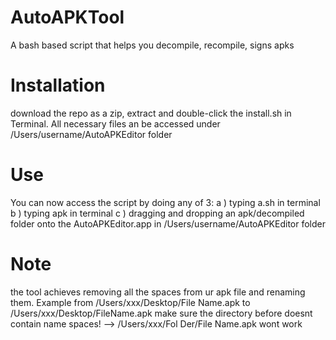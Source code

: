 # AutoAPKTool
A bash based script that helps you decompile, recompile, signs apks

# Installation 
download the repo as a zip, extract and double-click the install.sh in Terminal. 
All necessary files an be accessed under /Users/username/AutoAPKEditor folder

# Use 
You can now access the script by doing any of 3:
a ) typing a.sh in terminal
b ) typing apk in terminal
c ) dragging and dropping an apk/decompiled folder onto the AutoAPKEditor.app in /Users/username/AutoAPKEditor folder

# Note 
the tool achieves removing all the spaces from ur apk file and renaming them.
Example
from /Users/xxx/Desktop/File Name.apk to /Users/xxx/Desktop/FileName.apk
make sure the directory before doesnt contain name spaces! --> /Users/xxx/Fol Der/File Name.apk wont work
